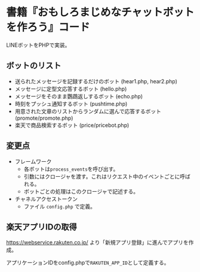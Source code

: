 # 書籍『おもしろまじめなチャットボットを作ろう』コード

LINEボットをPHPで実装。

## ボットのリスト
 - 送られたメッセージを記録するだけのボット (hear1.php, hear2.php)
 - メッセージに定型文応答するボット (hello.php)
 - メッセージをそのまま鸚鵡返しするボット (echo.php)
 - 時刻をプッシュ通知するボット (pushtime.php)
 - 用意された文章のリストからランダムに選んで応答するボット (promote/promote.php)
 - 楽天で商品検索するボット (price/pricebot.php)

## 変更点
- フレームワーク
  - 各ボットは`process_events`を呼び出す。
  - 引数にはクロージャを渡す。これはリクエスト中のイベントごとに呼ばれる。
  - ボットごとの処理はこのクロージャで記述する。
- チャネルアクセストークン
  - ファイル `config.php` で定義。

## 楽天アプリIDの取得

https://webservice.rakuten.co.jp/ より「新規アプリ登録」に進んでアプリを作成。

アプリケーションIDをconfig.phpで`RAKUTEN_APP_ID`として定義する。
